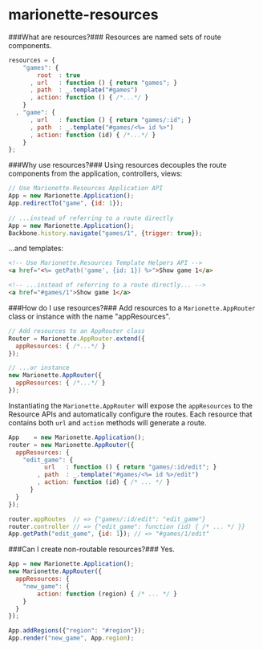 marionette-resources
====================

###What are resources?###
Resources are named sets of route components.

```js
resources = {
    "games": {
        root  : true
      , url   : function () { return "games"; }
      , path  : _.template("#games")
      , action: function () { /*...*/ }
    }
  , "game": {
      , url   : function () { return "games/:id"; }
      , path  : _.template("#games/<%= id %>")
      , action: function (id) { /*...*/ }
    }
};
```

###Why use resources?###
Using resources decouples the route components from the application, controllers, views:

```js
// Use Marionette.Resources Application API
App = new Marionette.Application();
App.redirectTo("game", {id: 1});
    
// ...instead of referring to a route directly
App = new Marionette.Application();
Backbone.history.navigate("games/1", {trigger: true});
```
...and templates:

```html
<!-- Use Marionette.Resources Template Helpers API -->
<a href="<%= getPath('game', {id: 1}) %>">Show game 1</a>

<!-- ...instead of referring to a route directly... -->
<a href="#games/1">Show game 1</a>
```

###How do I use resources?###
Add resources to a `Marionette.AppRouter` class or instance with the name "appResources".

```js
// Add resources to an AppRouter class
Router = Marionette.AppRouter.extend({
  appResources: { /*...*/ }
});

// ...or instance
new Marionette.AppRouter({
  appResources: { /*...*/ }
});

```

Instantiating the `Marionette.AppRouter` will expose the `appResources` to the Resource APIs and automatically configure the routes. Each resource that contains both `url` and `action` methods will generate a route.

```js
App    = new Marionette.Application();
router = new Marionette.AppRouter({
  appResources: {
    "edit_game": {
          url   : function () { return "games/:id/edit"; }
        , path  : _.template("#games/<%= id %>/edit")
        , action: function (id) { /* ... */ }
      }
  }
});

router.appRoutes  // => {"games/:id/edit": "edit_game"}
router.controller // => {"edit_game": function (id) { /* ... */ }}
App.getPath("edit_game", {id: 1}); // => "#games/1/edit"
```

###Can I create non-routable resources?###
Yes.
```js
App = new Marionette.Application();
new Marionette.AppRouter({
  appResources: {
    "new_game": {
        action: function (region) { /* ... */ }
    }
  }
});

App.addRegions({"region": "#region"});
App.render("new_game", App.region);
```
